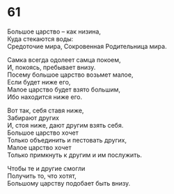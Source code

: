 # 61

Большое царство – как низина,</br>
Куда стекаются воды:</br>
Средоточие мира, Сокровенная Родительница мира.</br>

Самка всегда одолеет самца покоем,</br>
И, покоясь, пребывает внизу.</br>
Посему большое царство возьмет малое,</br>
Если будет ниже его,</br>
Малое царство будет взято большим,</br>
Ибо находится ниже его.</br>

Вот так, себя ставя ниже,</br>
Забирают других</br>
И, стоя ниже, дают другим взять себя.</br>
Большое царство хочет</br>
Только объединить и пестовать других,</br>
Малое царство хочет</br>
Только примкнуть к другим и им послужить.</br>

Чтобы те и другие смогли</br>
Получить то, что хотят,</br>
Большому царству подобает быть внизу.</br>